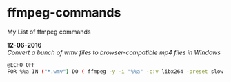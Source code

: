 # ffmpeg-commands
My List of ffmpeg commands

__12-06-2016__  
_Convert a bunch of wmv files to browser-compatible mp4 files in Windows_  
```bash
@ECHO OFF
FOR %%a IN ("*.wmv") DO ( ffmpeg -y -i "%%a" -c:v libx264 -preset slow -crf 18 -c:a libvo_aacenc -q:a 5 -pix_fmt yuv420p "mp4\%%~na.mp4" &  move "%%a" converted )
```
